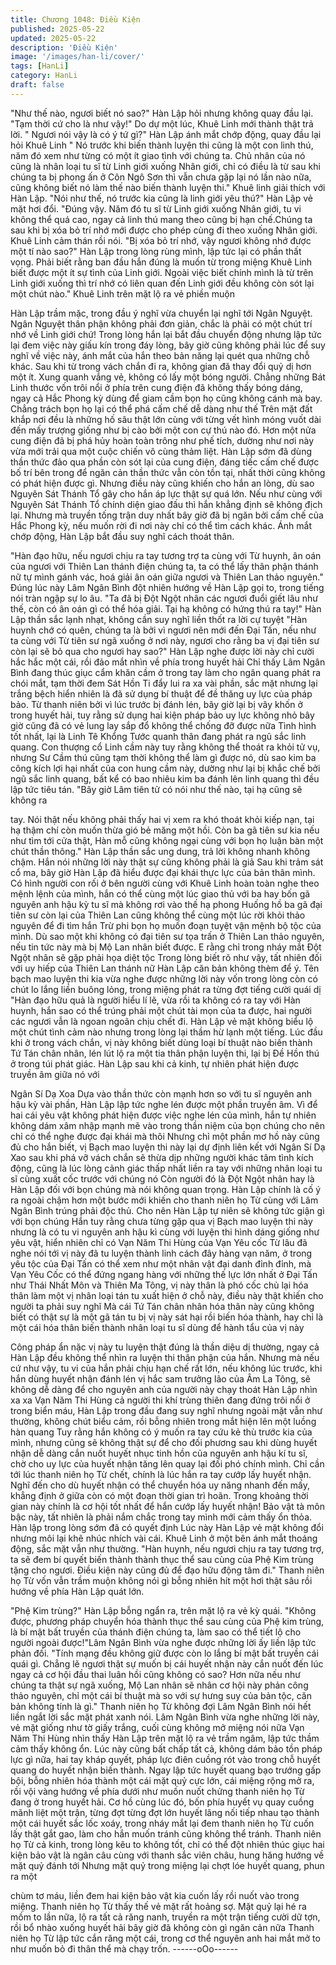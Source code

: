 ```yaml
---
title: Chương 1048: Điều Kiện
published: 2025-05-22
updated: 2025-05-22
description: 'Điều Kiện'
image: '/images/han-li/cover/'
tags: [HanLi]
category: HanLi
draft: false
---
```


"Như thế nào, ngươi biết nó sao?" Hàn Lập hỏi nhưng không quay
đầu lại.
"Tạm thời cứ cho là như vậy!" Do dự một lúc, Khuê Linh mới
thành thật trả lời.
" Ngươi nói vậy là có ý tứ gì?" Hàn Lập ánh mắt chớp động, quay
đầu lại hỏi Khuê Linh
" Nó trước khi biến thành luyện thi cũng là một con linh thú, năm
đó xem như từng có một ít giao tình với chúng ta. Chủ nhân của
nó cũng là nhân loại tu sĩ từ Linh giới xuống Nhân giới, chỉ có điều
là từ sau khi chúng ta bị phong ấn ở Côn Ngô Sơn thì vẫn chưa
gặp lại nó lần nào nữa, cũng không biết nó làm thế nào biến thành
luyện thi." Khuê linh giải thích với Hàn Lập.
"Nói như thế, nó trước kia cũng là linh giới yêu thú?" Hàn Lập vẻ
mặt hơi đổi.
"Đúng vậy. Năm đó tu sĩ từ Linh giới xuống Nhân giới, tu vi không
thể quá cao, ngay cả linh thú mang theo cũng bị hạn chế.Chúng
ta sau khi bị xóa bỏ trí nhớ mới được cho phép cùng đi theo
xuống Nhân giới. Khuê Linh cảm thán rồi nói.
"Bị xóa bỏ trí nhớ, vậy ngươi không nhớ được một tí nào sao?"
Hàn Lập trong lòng rùng mình, lập tức lại có phần thất vọng. Phải
biết rằng ban đầu hắn đúng là muốn từ trong miệng Khuê Linh
biết được một ít sự tình của Linh giới.
Ngoài việc biết chính mình là từ trên Linh giới xuống thì trí nhớ có
liên quan đến Linh giới đều không còn sót lại một chút nào." Khuê
Linh trên mặt lộ ra vẻ phiền muộn

Hàn Lập trầm mặc, trong đầu ý nghĩ vừa chuyển lại nghĩ tới Ngân
Nguyệt.
Ngân Nguyệt thân phận không phải đơn giản, chắc là phải có một
chút trí nhớ về Linh giới chứ! Trong lòng hắn lại bắt đầu chuyển
động nhưng lập tức lại đem việc này giấu kín trong đáy lòng, bây
giờ cũng không phải lúc để suy nghĩ về việc này, ánh mắt của hắn
theo bản năng lại quét qua những chỗ khác.
Sau khi từ trong vách chắn đi ra, không gian đã thay đổi quỷ dị
hơn một ít.
Xung quanh vắng vẻ, không có lấy một bóng người. Chẳng
những Bát Linh thước vốn trôi nổi ở phía trên cung điện đã không
thấy bóng dáng, ngay cả Hắc Phong kỳ dùng để giam cầm bọn họ
cũng không cánh mà bay. Chẳng trách bọn họ lại có thể phá cấm
chế dễ dàng như thế
Trên mặt đất khắp nơi đều là những hố sâu thật lớn cùng với từng
vết hình móng vuốt dài đến mấy trượng giống như bị cào bởi một
con cự thú nào đó. Hơn một nửa cung điện đã bị phá hủy hoàn
toàn trông như phế tích, dường như nơi này vừa mới trải qua một
cuộc chiến vô cùng thảm liệt.
Hàn Lập sớm đã dùng thần thức đảo qua phần còn sót lại của
cung điện, đáng tiếc cấm chế được bố trí bên trong để ngăn cản
thần thức vẫn còn tồn tại, nhất thời cũng không có phát hiện được
gì.
Nhưng điều này cũng khiến cho hắn an lòng, dù sao Nguyên Sát
Thánh Tổ gây cho hắn áp lực thật sự quá lớn. Nếu như cùng với
Nguyên Sát Thánh Tổ chính diện giao đấu thì hắn khẳng định sẽ
không địch lại.
Nhưng mà truyền tống trận duy nhất bây giờ đã bị ngăn bởi cấm
chế của Hắc Phong kỳ, nếu muốn rời đi nơi này chỉ có thể tìm
cách khác.
Ánh mắt chớp động, Hàn Lập bắt đầu suy nghĩ cách thoát thân.

"Hàn đạo hữu, nếu ngươi chịu ra tay tương trợ ta cùng với Từ
huynh, ân oán của ngươi với Thiên Lan thánh điện chúng ta, ta có
thể lấy thân phận thánh nữ tự mình gánh vác, hoá giải ân oán
giữa ngươi và Thiên Lan thảo nguyên." Đúng lúc này Lâm Ngân
Bình đột nhiên hướng về Hàn Lập gọi to, trong tiếng nói tràn ngập
sự lo âu.
"Ta đã bị Đột Ngột nhân các ngươi đuổi giết lâu như thế, còn có
ân oán gì có thể hóa giải. Tại hạ không có hứng thú ra tay!" Hàn
Lập thần sắc lạnh nhạt, không cần suy nghĩ liền thốt ra lời cự
tuyệt
"Hàn huynh chớ có quên, chúng ta là bởi vì ngươi nên mới đến
Đại Tấn, nếu như ta cùng với Từ tiên sư ngã xuống ở nơi này,
ngươi cho rằng ba vị đại tiên sư còn lại sẽ bỏ qua cho ngươi hay
sao?"
Hàn Lập nghe được lời này chỉ cười hắc hắc một cái, rồi đảo mắt
nhìn về phía trong huyết hải
Chỉ thấy Lâm Ngân Bình đang thúc giục cẩm khăn cầm ở trong
tay làm cho ngân quang phát ra chói mắt, tạm thời đem Sát Hồn
Ti đẩy lui ra xa vài phần, sắc mặt nhưng lại trắng bệch hiển nhiên
là đã sử dụng bí thuật để đề thăng uy lực của pháp bảo.
Từ thanh niên bởi vì lúc trước bị đánh lén, bây giờ lại bị vây khốn
ở trong huyết hải, tuy rằng sử dụng hai kiện pháp bảo uy lực
không nhỏ bây giờ cũng đã có vẻ lung lay sắp đổ không thể
chống đỡ được nữa
Tình hình tốt nhất, lại là Linh Tê Khổng Tước quanh thân đang
phát ra ngũ sắc linh quang.
Con thượng cổ Linh cầm này tuy rằng không thể thoát ra khỏi tử
vụ, nhưng Sư Cầm thú cũng tạm thời không thể làm gì được nó,
dù sao kim ba công kích lợi hại nhất của con hung cầm này,
dường như lại bị khắc chế bởi ngũ sắc linh quang, bất kể có bao
nhiêu kim ba đánh lên linh quang thì đều lập tức tiêu tán.
"Bây giờ Lâm tiên tử có nói như thế nào, tại hạ cũng sẽ không ra

tay. Nói thật nếu không phải thấy hai vị xem ra khó thoát khỏi kiếp
nạn, tại hạ thậm chí còn muốn thừa gió bẻ măng một hồi. Còn ba
gã tiên sư kia nếu như tìm tới cửa thật, Hàn mỗ cũng không ngại
cùng với bọn họ luận bàn một chút thần thông." Hàn Lập thần sắc
ung dung, trả lời không nhanh không chậm.
Hắn nói những lời này thật sự cũng không phải là giả
Sau khi trảm sát cổ ma, bây giờ Hàn Lập đã hiểu được đại khái
thực lực của bản thân mình. Có hình người con rối ở bên người
cùng với Khuê Linh hoàn toàn nghe theo mệnh lệnh của mình,
hắn có thể cùng một lúc giao thủ với ba hay bốn gã nguyên anh
hậu kỳ tu sĩ mà không rơi vào thế hạ phong
Huống hồ ba gã đại tiên sư còn lại của Thiên Lan cũng không thể
cùng một lúc rời khỏi thảo nguyên để đi tìm hắn
Trừ phi bọn họ muốn đoạn tuyệt vận mệnh bộ tộc của mình. Dù
sao một khi không có đại tiên sư tọa trấn ở Thiên Lan thảo
nguyên, nếu tin tức này mà bị Mộ Lan nhân biết được. E rằng chỉ
trong nháy mắt Đột Ngột nhân sẽ gặp phải họa diệt tộc
Trong lòng biết rõ như vậy, tất nhiên đối với uy hiếp của Thiên
Lan thánh nữ Hàn Lập căn bản không thèm để ý.
Tên bạch mao luyện thi kia vừa nghe được những lời này vốn
trong lòng còn có chút lo lắng liền buông lỏng, trong miệng phát ra
từng đợt tiếng cười quái dị
"Hàn đạo hữu quả là người hiểu lí lẽ, vừa rồi ta không có ra tay
với Hàn huynh, hắn sao có thể trúng phải một chút tài mọn của ta
được, hai người các ngươi vẫn là ngoan ngoãn chịu chết đi.
Hàn Lập vẻ mặt không biểu lộ một chút tình cảm nào nhưng trong
lòng lại thầm hừ lạnh một tiếng.
Lúc đầu khi ở trong vách chắn, vị này không biết dùng loại bí
thuật nào biến thành Tứ Tán chân nhân, lén lút lộ ra một tia thân
phận luyện thi, lại bị Đề Hồn thú ở trong túi phát giác. Hàn Lập
sau khi cả kinh, tự nhiên phát hiện được truyền âm giữa nó với

Ngân Sí Dạ Xoa
Dựa vào thần thức còn mạnh hơn so với tu sĩ nguyên anh hậu kỳ
vài phần, Hàn Lập lập tức nghe lén được một phần truyền âm.
Vì để hai cái yêu vật không phát hiện được việc nghe lén của
mình, hắn tự nhiên không dám xâm nhập mạnh mẽ vào trong thần
niệm của bọn chúng cho nên chỉ có thể nghe được đại khái mà
thôi
Nhưng chỉ một phần mơ hồ này cũng đủ cho hắn biết, vị Bạch
mao luyện thi này lại dự định liên kết với Ngân Sí Dạ Xao sau khi
phá vỡ vách chắn sẽ thừa dịp những người khác tâm tình kích
động, cũng là lúc lòng cảnh giác thấp nhất liền ra tay với những
nhân loại tu sĩ cùng xuất cốc trước với chúng nó
Còn người đó là Đột Ngột nhân hay là Hàn Lập đối với bọn chúng
mà nói không quan trọng. Hàn Lập chính là cố ý ra ngoài chậm
hơn một bước mới khiến cho thanh niên họ Từ cùng với Lâm
Ngân Bình trúng phải độc thủ.
Cho nên Hàn Lập tự niên sẽ không tức giận gì với bọn chúng
Hắn tuy rằng chưa từng gặp qua vị Bạch mao luyện thi này nhưng
là có tu vi nguyên anh hậu kì cùng với luyện thi hình dáng giống
như yêu vật, hiển nhiên chỉ có Vạn Năm Thi Hùng của Vạn Yêu
cốc
Từ lâu đã nghe nói tới vị này đã tu luyện thành linh cách đây hàng
vạn năm, ở trong yêu tộc của Đại Tấn có thể xem như một nhân
vật đại danh đỉnh đỉnh, mà Vạn Yêu Cốc có thể đứng ngang hàng
với những thế lực lớn nhất ở Đại Tấn như Thái Nhất Môn và Thiên
Ma Tông, vị này thân là phó cốc chủ lại hóa thân làm một vị nhân
loại tán tu xuất hiện ở chỗ này, điều này thật khiến cho người ta
phải suy nghĩ
Mà cái Tứ Tán chân nhân hóa thân này cũng không biết có thật
sự là một gã tán tu bị vị này sát hại rồi biến hóa thành, hay chỉ là
một cái hóa thân biến thành nhân loại tu sĩ dùng để hành tẩu của
vị này

Công pháp ẩn nặc vị này tu luyện thật đúng là thần diệu dị
thường, ngay cả Hàn Lập đều không thể nhìn ra luyện thi thân
phận của hắn. Nhưng mà nếu cứ như vậy, tu vi của hắn phải chịu
hạn chế rất lớn, nếu không lúc trước, khi hắn dùng huyết nhận
đánh lén vị hắc sam trưởng lão của Âm La Tông, sẽ không dễ
dàng để cho nguyên anh của người này chạy thoát
Hàn Lập nhìn xa xa Vạn Năm Thi Hùng cả người thi khí trùng
thiên đang đứng trôi nổi ở trong biển máu, Hàn Lập trong đầu
đang suy nghĩ nhưng ngoài mặt vẫn như thường, không chút biểu
cảm, rồi bỗng nhiên trong mắt hiện lên một luồng hàn quang
Tuy rằng hắn không có ý muốn ra tay cứu kẻ thù trước kia của
mình, nhưng cũng sẽ không thật sự để cho đối phương sau khi
dùng huyết nhận dễ dàng cắn nuốt huyết nhục tinh hồn của
nguyên anh hậu kí tu sĩ, chờ cho uy lực của huyết nhận tăng lên
quay lại đối phó chính mình. Chỉ cần tới lúc thanh niên họ Từ
chết, chính là lúc hắn ra tay cướp lấy huyết nhận.
Nghĩ đến cho dù huyết nhận có thể chuyển hóa uy năng nhanh
đến mấy, khẳng định ở giữa còn có một đoạn thời gian trì hoãn.
Trong khoảng thời gian này chính là cơ hội tốt nhất để hắn cướp
lấy huyết nhận!
Bảo vật tà môn bậc này, tất nhiên là phải nắm chắc trong tay mình
mới cảm thấy ổn thỏa. Hàn lập trong lòng sớm đã có quyết định
Lúc này Hàn Lập vẻ mặt không đổi nhưng môi lại khẽ nhúc nhích
vài cái.
Khuê Linh ở một bên ánh mắt thoáng động, sắc mặt vẫn như
thường.
"Hàn huynh, nếu ngươi chịu ra tay tương trợ, ta sẽ đem bí quyết
biến thành thành thục thể sau cùng của Phệ Kim trùng tặng cho
ngươi. Điều kiện này cũng đủ để đạo hữu động tâm đi." Thanh
niên họ Từ vốn vẫn trầm muộn không nói gì bỗng nhiên hít một
hơi thật sâu rồi hướng về phía Hàn Lập quát lớn.

"Phệ Kim trùng?" Hàn Lập bỗng ngẩn ra, trên mặt lộ ra vẻ kỳ quái.
"Không được, phương pháp chuyển hóa thành thục thể sau cùng
của Phệ kim trùng, là bí mật bất truyền của thánh điện chúng ta,
làm sao có thể tiết lộ cho người ngoài được!"Lâm Ngân Bình vừa
nghe được những lời ấy liền lập tức phản đối.
"Tính mạng đều không giữ được còn lo lắng bí mật bất truyền cái
quái gì. Chẳng lẽ ngươi thật sự muốn bị cái huyết nhận này cắn
nuốt đến lúc ngay cả cơ hội đầu thai luân hồi cũng không có sao?
Hơn nữa nếu như chúng ta thật sự ngã xuống, Mộ Lan nhân sẽ
nhân cơ hội này phản công thảo nguyên, chỉ một cái bí thuật mà
so với sự hưng suy của bản tộc, căn bản không tính là gì." Thanh
niên họ Từ không đợi Lâm Ngân Bình nói hết liền ngắt lời sắc mặt
phát xanh nói.
Lâm Ngân Bình vừa nghe những lời này, vẻ mặt giống như tờ
giấy trắng, cuối cùng không mở miệng nói nữa
Vạn Năm Thi Hùng nhìn thấy Hàn Lập trên mặt lộ ra vẻ trầm
ngâm, lập tức thầm cảm thấy không ổn.
Lúc này cũng bất chấp tất cả, không dám bảo tồn pháp lực gì
nữa, hai tay kháp quyết, pháp lực điên cuồng rót vào trong chỗ
huyết quang do huyết nhận biến thành. Ngay lập tức huyết quang
bạo trướng gấp bội, bỗng nhiên hóa thành một cái mặt quỷ cực
lớn, cái miệng rộng mở ra, rồi vội vàng hướng về phía dưới như
muốn nuốt chửng thanh niên họ Từ đang ở trong huyết hải.
Cơ hồ cùng lúc đó, bốn phía huyết vụ quay cuồng mãnh liệt một
trận, từng đợt từng đợt lớn huyết lãng nối tiếp nhau tạo thành một
cái huyết sắc lốc xoáy, trong nháy mắt lại đem thanh niên họ Từ
cuốn lấy thật gắt gao, làm cho hắn muốn tránh cũng không thể
tránh.
Thanh niên họ Từ cả kinh, trong lòng kêu to không tốt, chỉ có thể
đột nhiên thúc giục hai kiện bảo vật là ngân câu cùng với thanh
sắc viên châu, hung hăng hướng về mặt quỷ đánh tới
Nhưng mặt quỷ trong miệng lại chợt lóe huyết quang, phun ra một

chùm tơ máu, liền đem hai kiện bảo vật kia cuốn lấy rồi nuốt vào
trong miệng. Thanh niên họ Từ thấy thế vẻ mặt rất hoảng sợ.
Mặt quỷ lại hé ra mồm to lần nữa, lộ ra tất cả răng nanh, truyền ra
một trận tiếng cười dữ tợn, rồi bổ nhào xuống huyết hải bây giờ
đã không còn gì ngăn cản nữa
Thanh niên họ Từ lập tức cắn răng một cái, trong cơ thể nguyên
anh hai mắt mở to như muốn bỏ đi thân thể mà chạy trốn.
------oOo------
